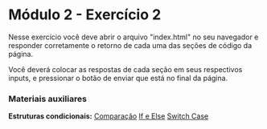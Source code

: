 # Módulo 2 - Exercício 2

Nesse exercício você deve abrir o arquivo "index.html" no seu navegador e responder corretamente o retorno de cada uma das seções de código da página.

Você deverá colocar as respostas de cada seção em seus respectivos inputs, e pressionar o botão de enviar que está no final da página.

### Materiais auxiliares

**Estruturas condicionais:**
[Comparação](https://www.w3schools.com/js/js_comparisons.asp)
[If e Else](https://www.w3schools.com/js/js_if_else.asp)
[Switch Case](https://www.w3schools.com/js/js_switch.asp)
